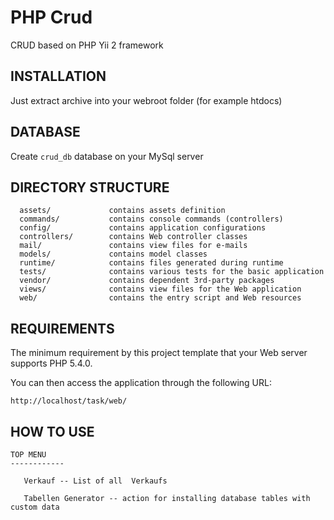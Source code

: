 PHP Crud
===========================
CRUD    based on PHP Yii 2 framework 


INSTALLATION
-------------------
Just extract archive into  your webroot folder (for example htdocs)

DATABASE
-------------
Create  `crud_db` database on your MySql server 



DIRECTORY STRUCTURE
-------------------

      assets/             contains assets definition
      commands/           contains console commands (controllers)
      config/             contains application configurations
      controllers/        contains Web controller classes
      mail/               contains view files for e-mails
      models/             contains model classes
      runtime/            contains files generated during runtime
      tests/              contains various tests for the basic application
      vendor/             contains dependent 3rd-party packages
      views/              contains view files for the Web application
      web/                contains the entry script and Web resources



REQUIREMENTS
------------

The minimum requirement by this project template that your Web server supports PHP 5.4.0.




You can then access the application through the following URL:

~~~
http://localhost/task/web/
~~~

HOW TO USE
------------

    
 
    TOP MENU
    ------------
      
       Verkauf -- List of all  Verkaufs
   
       Tabellen Generator -- action for installing database tables with custom data


